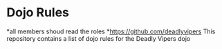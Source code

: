 Dojo Rules
==========
*all members shoud read the roles
*https://github.com/deadlyvipers
This repository contains a list of dojo rules for the Deadly Vipers dojo

